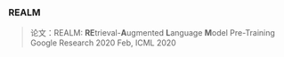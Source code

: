 ### REALM
> 论文：REALM: **RE**trieval-**A**ugmented **L**anguage **M**odel Pre-Training  
> Google Research 2020 Feb, ICML 2020  